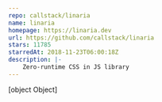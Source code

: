 ```yaml
---
repo: callstack/linaria
name: linaria
homepage: https://linaria.dev
url: https://github.com/callstack/linaria
stars: 11785
starredAt: 2018-11-23T06:00:18Z
description: |-
    Zero-runtime CSS in JS library
---
```


[object Object]
